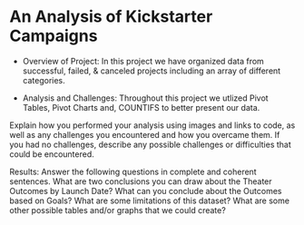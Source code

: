 # An Analysis of Kickstarter Campaigns

* Overview of Project: In this project we have organized data from successful, failed, & canceled projects including an array of different categories. 

* Analysis and Challenges: Throughout this project we utlized Pivot Tables, Pivot Charts and, COUNTIFS to better present our data. 

Explain how you performed your analysis using images and links to code, as well as any challenges you encountered and how you overcame them. If you had no challenges, describe any possible challenges or difficulties that could be encountered.

Results: Answer the following questions in complete and coherent sentences.
What are two conclusions you can draw about the Theater Outcomes by Launch Date?
What can you conclude about the Outcomes based on Goals?
What are some limitations of this dataset?
What are some other possible tables and/or graphs that we could create?
